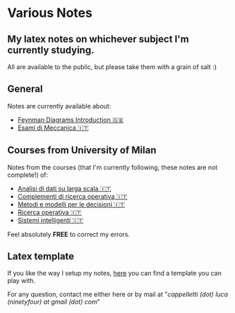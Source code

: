 # Various Notes
## My latex notes on whichever subject I'm currently studying.
All are available to the public, but please take them with a grain of salt :)

## General
Notes are currently available about:
- [Feynman Diagrams Introduction 🇬🇧](https://github.com/LucaCappelletti94/qed-notes/blob/master/Feynman%20Diagrams/Feynman%20Diagrams.pdf)
- [Esami di Meccanica 🇮🇹](https://github.com/LucaCappelletti94/various-notes/blob/master/Temi%20di%20Meccanica/Temi%20di%20Meccanica%20v1.1.pdf)

## Courses from University of Milan
Notes from the courses (that I'm currently following, these notes are not complete!) of:
- [Analisi di dati su larga scala 🇮🇹](https://github.com/LucaCappelletti94/various-notes/blob/master/Analisi%20di%20dati%20su%20larga%20scala/main.pdf)
- [Complementi di ricerca operativa 🇮🇹](https://github.com/LucaCappelletti94/various-notes/blob/master/Complementi%20di%20ricerca%20operativa/main.pdf)
- [Metodi e modelli per le decisioni 🇮🇹](https://github.com/LucaCappelletti94/various-notes/blob/master/Metodi%20e%20Modelli%20per%20le%20decisioni/main.pdf)
- [Ricerca operativa 🇮🇹](https://github.com/LucaCappelletti94/various-notes/blob/master/Ricerca%20operativa/main.pdf)
- [Sistemi intelligenti 🇮🇹](https://github.com/LucaCappelletti94/various-notes/blob/master/Sistemi%20Intelligenti/main.pdf)

Feel absolutely **FREE** to correct my errors.

## Latex template
If you like the way I setup my notes, [here](https://github.com/LucaCappelletti94/various-notes/tree/master/Template) you can find a template you can play with.

For any question, contact me either here or by mail at "*cappelletti (dot) luca (ninetyfour) at gmail (dot) com*"
